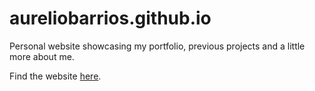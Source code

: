 # aureliobarrios.github.io

Personal website showcasing my portfolio, previous projects and a little more about me. 

Find the website [here](https://aureliobarrios.github.io/).

